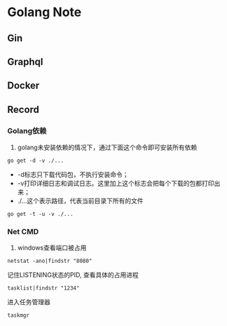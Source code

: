 # Golang Note

## Gin

## Graphql

## Docker

## Record

### Golang依赖

1. golang未安装依赖的情况下，通过下面这个命令即可安装所有依赖

```
go get -d -v ./...
```
 - -d标志只下载代码包，不执行安装命令；
 - -v打印详细日志和调试日志。这里加上这个标志会把每个下载的包都打印出来；
 - ./...这个表示路径，代表当前目录下所有的文件

```
go get -t -u -v ./...
```

### Net CMD
1. windows查看端口被占用
```
netstat -ano|findstr "8080"
```
记住LISTENING状态的PID, 查看具体的占用进程
```
tasklist|findstr "1234"
```
进入任务管理器
```
taskmgr
```